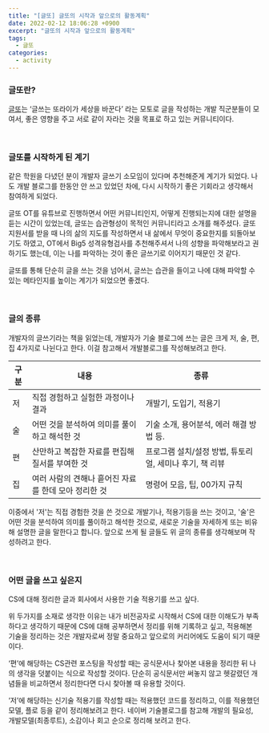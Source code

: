 ```yaml
---
title: "[글또] 글또의 시작과 앞으로의 활동계획"
date: 2022-02-12 18:06:28 +0900
excerpt: "글또의 시작과 앞으로의 활동계획"
tags:
  - 글또
categories:
  - activity
---
```



### 글또란?

[글또](http://bit.ly/geultto)는 ‘글쓰는 또라이가 세상을 바꾼다’ 라는 모토로 글을 작성하는 개발 직군분들이 모여서, 좋은 영향을 주고 서로 같이 자라는 것을 목표로 하고 있는 커뮤니티이다. 



<br/>

### 글또를 시작하게 된 계기

같은 학원을 다녔던 분이 개발자 글쓰기 소모임이 있다며 추천해준게 계기가 되었다. 나도 개발 블로그를 한동안 안 쓰고 있었던 차에, 다시 시작하기 좋은 기회라고 생각해서 참여하게 되었다.

글또 OT를 유튜브로 진행하면서 어떤 커뮤니티인지, 어떻게 진행되는지에 대한 설명을 듣는 시간이 있었는데,  글또는 습관형성이 목적인 커뮤니티라고 소개를 해주셨다. 글또 지원서를 받을 때 나의 삶의 지도를 작성하면서 내 삶에서 무엇이 중요한지를 되돌아보기도 하였고, OT에서 Big5 성격유형검사를 추천해주셔서 나의 성향을 파악해보라고 권하기도 했는데, 이는 나를 파악하는 것이 좋은 글쓰기로 이어지기 때문인 것 같다. 

글또를 통해 단순히 글을 쓰는 것을 넘어서, 글쓰는 습관을 들이고 나에 대해 파악할 수 있는 메타인지를 높이는 계기가 되었으면 좋겠다.



<br/>

### 글의 종류

개발자의 글쓰기라는 책을 읽었는데, 개발자가 기술 블로그에 쓰는 글은 크게 저, 술, 편, 집 4가지로 나뉜다고 한다. 이걸 참고해서 개발블로그를 작성해보려고 한다.


| 구분 | 내용 | 종류 |
| --- | --- | --- |
| 저 | 직접 경험하고 실험한 과정이나 결과 | 개발기, 도입기, 적용기 |
| 술 | 어떤 것을 분석하여 의미를 풀이하고 해석한 것 | 기술 소개, 용어분석, 에러 해결 방법 등.   |
| 편 | 산만하고 복잡한 자료를 편집해 질서를 부여한 것 | 프로그램 설치/설정 방법, 튜토리얼, 세미나 후기, 책 리뷰 |
| 집 | 여러 사람의 견해나 흩어진 자료를 한데 모아 정리한 것 | 명령어 모음, 팁, 00가지 규칙 |


이중에서 '저'는 직접 경험한 것을 쓴 것으로 개발기나, 적용기등을 쓰는 것이고, '술'은 어떤 것을 분석하여 의미를 풀이하고 해석한 것으로, 새로운 기술을 자세하게 또는 비유해 설명한 글을 말한다고 합니다. 앞으로 쓰게 될 글들도 위 글의 종류를 생각해보며 작성하려고 한다.



<br/>

### 어떤 글을 쓰고 싶은지

CS에 대해 정리한 글과 회사에서 사용한 기술 적용기를 쓰고 싶다.

위 두가지를 소재로 생각한 이유는 내가 비전공자로 시작해서 CS에 대한 이해도가 부족하다고 생각하기 때문에 CS에 대해 공부하면서 정리를 위해 기록하고 싶고, 적용해본 기술을 정리하는 것은 개발자로써 정말 중요하고 앞으로의 커리어에도 도움이 되기 때문이다.

‘편’에 해당하는 CS관련 포스팅을 작성할 때는 공식문서나 찾아본 내용을 정리한 뒤 나의 생각을 덧붙이는 식으로 작성할 것이다. 단순히 공식문서만 써놓지 않고 헷갈렸던 개념들을 비교하면서 정리한다면 다시 찾아볼 때 유용할 것이다.

‘저’에 해당하는 신기술 적용기를 작성할 때는 적용했던 코드를 정리하고, 이를 적용했던 모델, 플로 등을 같이 정리해보려고 한다. 네이버 기술블로그를 참고해 개발의 필요성, 개발모델(최종루트), 소감이나 회고 순으로 정리해 보려고 한다.